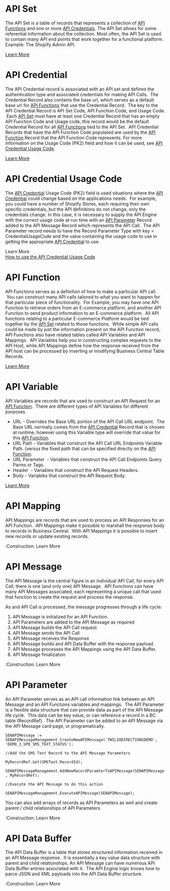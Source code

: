 # API Set

The API Set is a table of records that represents a collection of [API Functions](#api-function) and one or more [API Credentials](https://github.com/SuiteEngine/APIEngine/wiki/APIEngineTermsAndDefinitions#api-credential). The API Set allows for some referential information about the collection. Most often, the API Set is used to contain many API end points that work together for a functional platform. Example: The Shopify Admin API.

[Learn More](https://github.com/SuiteEngine/APIEngine/wiki/LearnMore-APISet)

# API Credential

The API Credential record is associated with an API set and defines the authentication type and associated credentials for making API Calls.  The Credential Record also contains the base url, which serves as a default base url for [API Functions](https://github.com/SuiteEngine/APIEngine/wiki/APIEngineTermsAndDefinitions#api-function) that use the Credential Record.  The key to the API Credential Record is API Set Code, API Function Code, and Usage Code.  Each [API Set](https://github.com/SuiteEngine/APIEngine/wiki/APIEngineTermsAndDefinitions#api-set) must have at least one Credential Record that has an empty API Function Code and Usage code, this record would be the default Credential Record for all [API Functions](https://github.com/SuiteEngine/APIEngine/wiki/APIEngineTermsAndDefinitions#api-function) tied to the API Set.  API Credential Records that have the API Function Code populated are used by the [API Function](https://github.com/SuiteEngine/APIEngine/wiki/APIEngineTermsAndDefinitions#api-function) Record that the API Function Code represents. For more information on the Usage Code (PK2) field and how it can be used, see [API Credential Usage Code](https://github.com/SuiteEngine/APIEngine/wiki/APIEngineTermsAndDefinitions#api-credential-usage-code).

[Learn More](https://github.com/SuiteEngine/APIEngine/wiki/LearnMore-APICredential)

# API Credential Usage Code

The [API Credential](https://github.com/SuiteEngine/APIEngine/wiki/APIEngineTermsAndDefinitions#api-credential) Usage Code (PK2) field is used situations where the [API Credential](https://github.com/SuiteEngine/APIEngine/wiki/APIEngineTermsAndDefinitions#api-credential) could change based on the applications needs.  For example, you could have a number of Shopify Stores, each requiring their own specific credentials, but the API definitions do not change, only the credentials change. In this case, it is necessary to supply the API Engine with the correct usage code at run time with an [API Parameter](https://github.com/SuiteEngine/APIEngine/wiki/APIEngineTermsAndDefinitions#api-parameter) Record added to the API Message Record which represents the API Call.  The API Parameter record needs to have the Record Parameter Type with key = CredentialUsageCode and the value containing the usage code to use in getting the appropriate [API Credential](https://github.com/SuiteEngine/APIEngine/wiki/APIEngineTermsAndDefinitions#api-credential) to use.

Learn More  
[How to use the API Credential Usage Code](https://github.com/SuiteEngine/APIEngine/wiki/How-To-Use-The-API-Credential-Usage-Code)

# API Function

API Functions serves as a definition of how to make a particular API call.  You can construct many API calls tailored to what you want to happen for that particular piece of functionality.  For Example, you may have one API Function to retrieve orders from an E-commerce platform, and another API Function to send product information to an E-commerce platform.  All API functions relating to a particular E-commerce Platform would be tied together by the [API Set](https://github.com/SuiteEngine/APIEngine/wiki/APIEngineTermsAndDefinitions#api-set) related to those functions.  While simple API calls could be made by just the information present on the API Function record, API Functions also have related tables called API Variables and API Mappings.  API Variables help you in constructing complex requests to the API Host, while API Mappings define how the response received from the API host can be processed by inserting or modifying Business Central Table Records.

[Learn More](https://github.com/SuiteEngine/APIEngine/wiki/LearnMore-APIFunction)

# API Variable

API Variables are records that are used to construct an API Request for an [API Function](https://github.com/SuiteEngine/APIEngine/wiki/APIEngineTermsAndDefinitions#api-function).  There are different types of API Variables for different purposes.

- URL - Overrides the Base URL portion of the API Call URL endpoint.  The Base URL normally comes from the [API Credential](https://github.com/SuiteEngine/APIEngine/wiki/APIEngineTermsAndDefinitions#api-credential) Record that is chosen at runtime, however using this Variable type will override that value for this [API Function](https://github.com/SuiteEngine/APIEngine/wiki/APIEngineTermsAndDefinitions#api-function).
- URL Path - Variables that construct the API Call URL Endpoints Variable Path. (versus the fixed path that can be specified directly on the [API Function](https://github.com/SuiteEngine/APIEngine/wiki/APIEngineTermsAndDefinitions#api-function).
- URL Parameter  - Variables that construct the API Call Endpoints Query Parms or Tags.
- Header  - Variables that construct the API Request Headers.
- Body - Variables that construct the API Request Body.

[Learn More](https://github.com/SuiteEngine/APIEngine/wiki/LearnMore-APIVariable)


# API Mapping

API Mappings are records that are used to process an API Responses for an API Function.  API Mappings make it possible to marshall the response body to records in Business Central.  With API Mappings it is possible to insert new records or update existing records.

:Construction: Learn More

# API Message

The API Message is the central figure in an individual API Call, for every API Call, there is one (and only one) API Message.  API Functions can have many API Messages associated, each representing a unique call that used that function to create the request and process the response.

As and API Call is processed, the message progresses through a life cycle:

1.  API Message is initialized for an API Function.
2.  API Parameters are added to the API Message as required
3.  API Message builds the API Call request
4.  API Message sends the API Call
5.  API Message receives the Response
6.  API Message builds and API Data Buffer with the response payload.
7.  API Message processes the API Mappings using the API Data Buffer.
8.  API Message finialization

:Construction: Learn More

# API Parameter

An API Parameter serves as an API call information link between an API Message and an API Functions variables and mappings.  The API Parameter is a flexible data structure that can provide data as part of the API Message life cycle.  This data can be key value, or can reference a record in a BC table (RecordRef).  The API Parameter can be added to an API Message via the API Message card page, or programatically.

`SENAPIMessage := SENAPIMessageManagement.CreateNewAPIMessage('TWILIODIRECTIONSDEMO', 'DEMO_3_UPD_SMS_TEXT_STATUS');`

`//Add the SMS Text Record to the API Message Parameters`

`MyRecordRef.Get(SMSText.RecordId);`

`SENAPIMessageManagement.AddNewRecordParamterToAPIMessage(SENAPIMessage, MyRecordRef);`

`//Execute the API Message to do this action`

`SENAPIMessageManagement.ExecuteAPIMessage(SENAPIMessage);`

You can also add arrays of records as API Parameters as well and create parent / child relationships of API Parameters.

:Construction: Learn More

# API Data Buffer

The API Data Buffer is a table that stores structured information received in an API Message response.  It is essentially a key value data structure with parent and child relationships. An API Message can have numerous API Data Buffer entries associated with it.  The API Engine logic knows how to parce JSON and XML payloads into the API Data Buffer structure.

:Construction: Learn More
